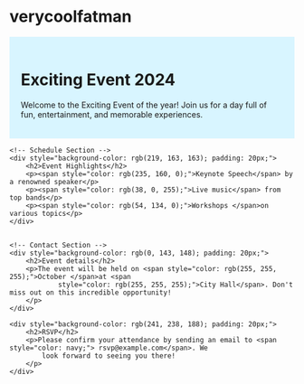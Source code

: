# verycoolfatman

<!DOCTYPE html>
<html lang="en">


<head>
    <meta charset="UTF-8">
    <meta name="viewport" content="width=device-width, initial-scale=1.0">
    <title>Music Festival</title>
</head>


<body>
    <!-- Event Details Section -->
    <div style="background-color: rgb(216, 245, 255); padding: 20px;">
        <h1>Exciting Event 2024</h1>
        <p>Welcome to the Exciting Event of the year! Join us for a day full of fun, entertainment, and memorable
            experiences.</p>
    </div>


    <!-- Schedule Section -->
    <div style="background-color: rgb(219, 163, 163); padding: 20px;">
        <h2>Event Highlights</h2>
        <p><span style="color: rgb(235, 160, 0);">Keynote Speech</span> by a renowned speaker</p>
        <p><span style="color: rgb(38, 0, 255);">Live music</span> from top bands</p>
        <p><span style="color: rgb(54, 134, 0);">Workshops </span>on various topics</p>
    </div>


    <!-- Contact Section -->
    <div style="background-color: rgb(0, 143, 148); padding: 20px;">
        <h2>Event details</h2>
        <p>The event will be held on <span style="color: rgb(255, 255, 255);">October </span>at <span
                style="color: rgb(255, 255, 255);">City Hall</span>. Don't miss out on this incredible opportunity!
        </p>
    </div>

    <div style="background-color: rgb(241, 238, 188); padding: 20px;">
        <h2>RSVP</h2>
        <p>Please confirm your attendance by sending an email to <span style="color: navy;"> rsvp@example.com</span>. We
            look forward to seeing you there!
        </p>
    </div>

</body>


</html>
